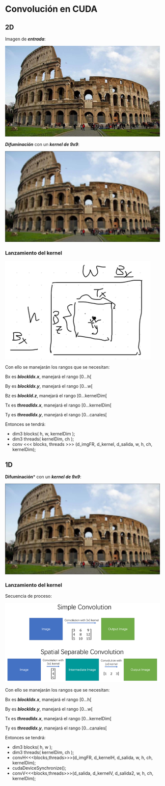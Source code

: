 # Convolución en CUDA
## 2D

Imagen de ***entrada***:

![](https://github.com/FranklinCncr/TopicosEnComputacionGraficaGrupo/blob/master/5%20Convolucion%20en%20CUDA/imagenes/coliseo.jpg)

***Difuminación*** con un ***kernel de 9x9***:

![](https://github.com/FranklinCncr/TopicosEnComputacionGraficaGrupo/blob/master/5%20Convolucion%20en%20CUDA/imagenes/salida.jpg)

### Lanzamiento del kernel

![](https://github.com/FranklinCncr/TopicosEnComputacionGraficaGrupo/blob/master/5%20Convolucion%20en%20CUDA/imagenes/estr.png)

Con ello se manejarán los rangos que se necesitan:

Bx es ***blockIdx.x***, manejará el rango [0...h[

By es ***blockIdx.y***, manejará el rango [0...w[

Bz es ***blockId.z***, manejará el rango [0...kernelDim[

Tx es ***threadIdx.x***, manejará el rango [0...kernelDim[

Ty es ***threadIdx.y***, manejará el rango [0...canales[

Entonces se tendrá:

* dim3 blocks( h, w, kernelDim ); 
* dim3 threads( kernelDim, ch );
* conv <<< blocks, threads >>> (d_imgFR, d_kernel, d_salida, w, h, ch, kernelDim);

## 1D

**Difuminación*** con un ***kernel de 9x9***:

![](https://github.com/FranklinCncr/TopicosEnComputacionGraficaGrupo/blob/master/5%20Convolucion%20en%20CUDA/imagenes/salida1D.jpg)

### Lanzamiento del kernel

Secuencia de proceso:

![](https://github.com/FranklinCncr/TopicosEnComputacionGraficaGrupo/blob/master/5%20Convolucion%20en%20CUDA/imagenes/estr1D.png)

Con ello se manejarán los rangos que se necesitan:

Bx es ***blockIdx.x***, manejará el rango [0...h[

By es ***blockIdx.y***, manejará el rango [0...w[

Tx es ***threadIdx.x***, manejará el rango [0...kernelDim[

Ty es ***threadIdx.y***, manejará el rango [0...canales[

Entonces se tendrá:

* dim3 blocks( h, w ); 
* dim3 threads( kernelDim, ch );
* convH<<<blocks,threads>>>(d_imgFR, d_kernelH, d_salida, w, h, ch, kernelDim);
* cudaDeviceSynchronize();
* convV<<<blocks,threads>>>(d_salida, d_kernelV, d_salida2, w, h, ch, kernelDim);

